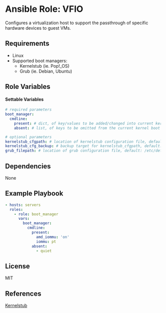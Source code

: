 # Ansible Role: VFIO

Configures a virtualization host to support the passthrough of specific hardware devices to guest VMs.

## Requirements

- Linux
- Supported boot managers:
  - Kernelstub (ie. Pop!_OS)
  - Grub (ie. Debian, Ubuntu)

## Role Variables

#### Settable Variables
```yaml
# required parameters
boot_manager:
  cmdline:
    present: # dict, of key/values to be added/changed into current kernel boot parameters
    absent: # list, of keys to be omitted from the current kernel boot parameters

# optional parameters
kernelstub_cfgpath: # location of kernelstub configuration file, default: /etc/kernelstub/configuration
kernelstub_cfg_backup: # backup target for kernelstub_cfgpath, default: /etc/default/kernelstub.configuration.BAK
grub_filepath: # location of grub configuration file, default: /etc/default/grub
```

## Dependencies

None

## Example Playbook
```yaml
- hosts: servers
  roles:
    - role: boot_manager
      vars:
        boot_manager:
          cmdline:
            present:
              amd_iommu: 'on'
              iommu: pt
            absent:
              - quiet
```

## License

MIT

## References

[Kernelstub](https://github.]com/isantop/kernelstub)
